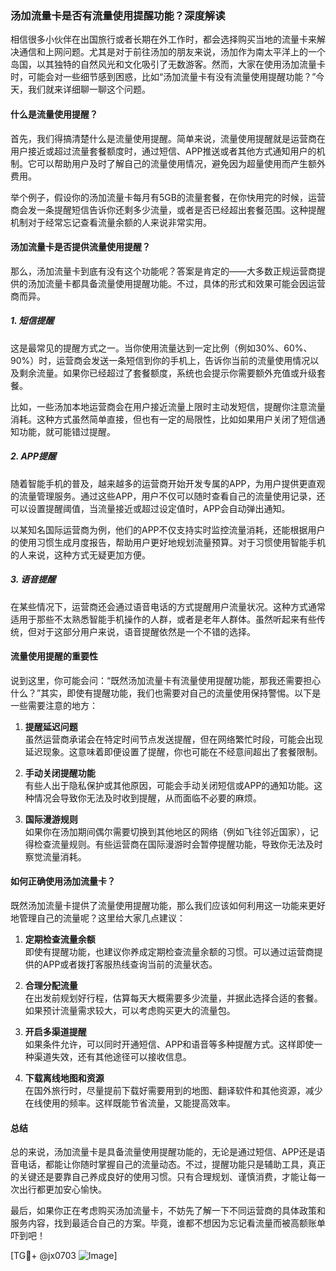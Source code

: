 ### 汤加流量卡是否有流量使用提醒功能？深度解读

相信很多小伙伴在出国旅行或者长期在外工作时，都会选择购买当地的流量卡来解决通信和上网问题。尤其是对于前往汤加的朋友来说，汤加作为南太平洋上的一个岛国，以其独特的自然风光和文化吸引了无数游客。然而，大家在使用汤加流量卡时，可能会对一些细节感到困惑，比如“汤加流量卡有没有流量使用提醒功能？”今天，我们就来详细聊一聊这个问题。

#### 什么是流量使用提醒？

首先，我们得搞清楚什么是流量使用提醒。简单来说，流量使用提醒就是运营商在用户接近或超过流量套餐额度时，通过短信、APP推送或者其他方式通知用户的机制。它可以帮助用户及时了解自己的流量使用情况，避免因为超量使用而产生额外费用。

举个例子，假设你的汤加流量卡每月有5GB的流量套餐，在你快用完的时候，运营商会发一条提醒短信告诉你还剩多少流量，或者是否已经超出套餐范围。这种提醒机制对于经常忘记查看流量余额的人来说非常实用。

#### 汤加流量卡是否提供流量使用提醒？

那么，汤加流量卡到底有没有这个功能呢？答案是肯定的——大多数正规运营商提供的汤加流量卡都具备流量使用提醒功能。不过，具体的形式和效果可能会因运营商而异。

##### 1. **短信提醒**
这是最常见的提醒方式之一。当你使用流量达到一定比例（例如30%、60%、90%）时，运营商会发送一条短信到你的手机上，告诉你当前的流量使用情况以及剩余流量。如果你已经超过了套餐额度，系统也会提示你需要额外充值或升级套餐。

比如，一些汤加本地运营商会在用户接近流量上限时主动发短信，提醒你注意流量消耗。这种方式虽然简单直接，但也有一定的局限性，比如如果用户关闭了短信通知功能，就可能错过提醒。

##### 2. **APP提醒**
随着智能手机的普及，越来越多的运营商开始开发专属的APP，为用户提供更直观的流量管理服务。通过这些APP，用户不仅可以随时查看自己的流量使用记录，还可以设置提醒阈值，当流量接近或超过设定值时，APP会自动弹出通知。

以某知名国际运营商为例，他们的APP不仅支持实时监控流量消耗，还能根据用户的使用习惯生成月度报告，帮助用户更好地规划流量预算。对于习惯使用智能手机的人来说，这种方式无疑更加方便。

##### 3. **语音提醒**
在某些情况下，运营商还会通过语音电话的方式提醒用户流量状况。这种方式通常适用于那些不太熟悉智能手机操作的人群，或者是老年人群体。虽然听起来有些传统，但对于这部分用户来说，语音提醒依然是一个不错的选择。

#### 流量使用提醒的重要性

说到这里，你可能会问：“既然汤加流量卡有流量使用提醒功能，那我还需要担心什么？”其实，即使有提醒功能，我们也需要对自己的流量使用保持警惕。以下是一些需要注意的地方：

1. **提醒延迟问题**  
   虽然运营商承诺会在特定时间节点发送提醒，但在网络繁忙时段，可能会出现延迟现象。这意味着即便设置了提醒，你也可能在不经意间超出了套餐限制。

2. **手动关闭提醒功能**  
   有些人出于隐私保护或其他原因，可能会手动关闭短信或APP的通知功能。这种情况会导致你无法及时收到提醒，从而面临不必要的麻烦。

3. **国际漫游规则**  
   如果你在汤加期间偶尔需要切换到其他地区的网络（例如飞往邻近国家），记得检查流量规则。有些运营商在国际漫游时会暂停提醒功能，导致你无法及时察觉流量消耗。

#### 如何正确使用汤加流量卡？

既然汤加流量卡提供了流量使用提醒功能，那么我们应该如何利用这一功能来更好地管理自己的流量呢？这里给大家几点建议：

1. **定期检查流量余额**  
   即使有提醒功能，也建议你养成定期检查流量余额的习惯。可以通过运营商提供的APP或者拨打客服热线查询当前的流量状态。

2. **合理分配流量**  
   在出发前规划好行程，估算每天大概需要多少流量，并据此选择合适的套餐。如果预计流量需求较大，可以考虑购买更大的流量包。

3. **开启多渠道提醒**  
   如果条件允许，可以同时开通短信、APP和语音等多种提醒方式。这样即使一种渠道失效，还有其他途径可以接收信息。

4. **下载离线地图和资源**  
   在国外旅行时，尽量提前下载好需要用到的地图、翻译软件和其他资源，减少在线使用的频率。这样既能节省流量，又能提高效率。

#### 总结

总的来说，汤加流量卡是具备流量使用提醒功能的，无论是通过短信、APP还是语音电话，都能让你随时掌握自己的流量动态。不过，提醒功能只是辅助工具，真正的关键还是要靠自己养成良好的使用习惯。只有合理规划、谨慎消费，才能让每一次出行都更加安心愉快。

最后，如果你正在考虑购买汤加流量卡，不妨先了解一下不同运营商的具体政策和服务内容，找到最适合自己的方案。毕竟，谁都不想因为忘记看流量而被高额账单吓到吧！

[TG💪+ @jx0703 ![Image](https://github.com/user-attachments/assets/dbca1d08-cadb-493c-b0ec-ad6f7a83f270)]